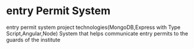 # entry Permit System
entry permit system project
technologies(MongoDB,Express with Type Script,Angular,Node)
System that helps communicate entry permits to the guards of the institute
